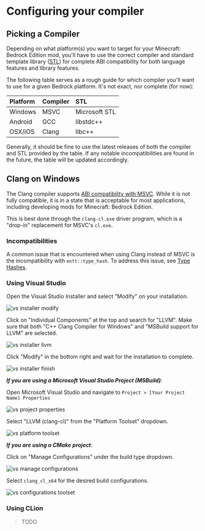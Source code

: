 # Configuring your compiler

## Picking a Compiler

Depending on what platform(s) you want to target for your Minecraft: Bedrock Edition mod, you'll have to use the correct
compiler and standard template library ([STL](https://en.wikipedia.org/wiki/Standard_Template_Library)) for complete ABI
compatibility for both language features and library features.

The following table serves as a rough guide for which compiler you'll want to use for a given Bedrock platform. It's not
exact, nor complete (for now):

| Platform | Compiler | STL           |
|:---------|:---------|:--------------|
| Windows  | MSVC     | Microsoft STL |
| Android  | GCC      | libstdc++     |
| OSX/iOS  | Clang    | libc++        |

Generally, it should be fine to use the latest releases of both the compiler and STL provided by the table. If any
notable incompatibilities are found in the future, the table will be updated accordingly.

## Clang on Windows

The Clang compiler supports [ABI compatibility with MSVC](https://clang.llvm.org/docs/MSVCCompatibility.html). While it
is not fully compatible, it is in a state that is acceptable for most applications, including developing mods for
Minecraft: Bedrock Edition.

This is best done through the `clang-cl.exe` driver program, which is a "drop-in" replacement for MSVC's `cl.exe`.

### Incompatibilities

A common issue that is encountered when using Clang instead of MSVC is the incompatibility with `entt::type_hash`.
To address this issue, see [Type Hashes](/advanced-topics/entt.html#type-hashes).

### Using Visual Studio

Open the Visual Studio Installer and select "Modify" on your installation.

![vs installer modify](/beginners-guide/configuring-your-compiler/vs-installer-modify.png)

Click on "Individual Components" at the top and search for "LLVM". Make sure that both "C++ Clang Compiler for Windows"
and "MSBuild support for LLVM" are selected.

![vs installer llvm](/beginners-guide/configuring-your-compiler/vs-installer-llvm.png)

Click "Modify" in the bottom right and wait for the installation to complete.

![vs installer finish](/beginners-guide/configuring-your-compiler/vs-installer-finish.png)

***If you are using a Microsoft Visual Studio Project (MSBuild)***:

Open Microsoft Visual Studio and navigate to `Project > [Your Project Name] Properties`

![vs project properties](/beginners-guide/configuring-your-compiler/vs-project-properties.png)

Select "LLVM (clang-cl)" from the "Platform Toolset" dropdown.

![vs platform toolset](/beginners-guide/configuring-your-compiler/vs-properties-toolset.png)

***If you are using a CMake project***:

Click on "Manage Configurations" under the build type dropdown.

![vs manage configurations](/beginners-guide/configuring-your-compiler/vs-manage-configurations.png)

Select `clang_cl_x64` for the desired build configurations.

![vs configurations toolset](/beginners-guide/configuring-your-compiler/vs-configurations-toolset.png)

### Using CLion

> TODO
